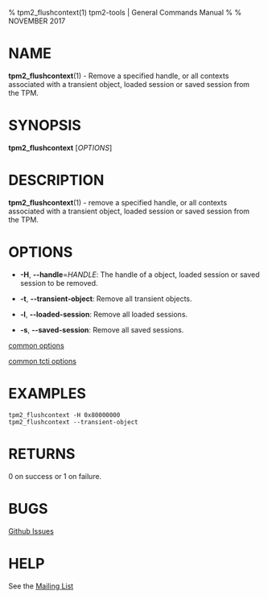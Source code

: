 % tpm2_flushcontext(1) tpm2-tools | General Commands Manual
%
% NOVEMBER 2017

# NAME

**tpm2_flushcontext**(1) - Remove a specified handle, or all contexts associated with a transient object, loaded session or saved session from the TPM.

# SYNOPSIS

**tpm2_flushcontext** [*OPTIONS*]

# DESCRIPTION

**tpm2_flushcontext**(1) - remove a specified handle, or all contexts associated with a transient object, loaded session or saved session from the TPM.

# OPTIONS

  * **-H**, **--handle**=_HANDLE_:
    The handle of a object, loaded session or saved session to be removed.

  * **-t**, **--transient-object**:
    Remove all transient objects.

  * **-l**, **--loaded-session**:
    Remove all loaded sessions.

  * **-s**, **--saved-session**:
    Remove all saved sessions.

[common options](common/options.md)

[common tcti options](common/tcti.md)

# EXAMPLES

```
tpm2_flushcontext -H 0x80000000
tpm2_flushcontext --transient-object
```

# RETURNS

0 on success or 1 on failure.

# BUGS

[Github Issues](https://github.com/01org/tpm2-tools/issues)

# HELP

See the [Mailing List](https://lists.01.org/mailman/listinfo/tpm2)

